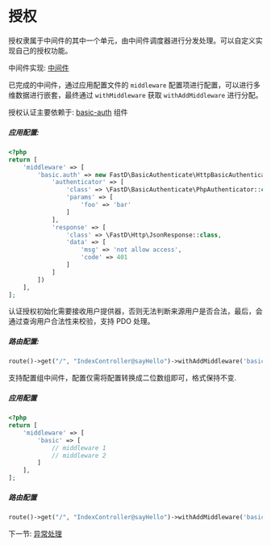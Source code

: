 # 授权

授权隶属于中间件的其中一个单元，由中间件调度器进行分发处理。可以自定义实现自己的授权功能。

中间件实现: [中间件](3-2-middleware.md)

已完成的中间件，通过应用配置文件的 `middleware` 配置项进行配置，可以进行多维数据进行嵌套，最终通过 `withMiddleware` 获取 `withAddMiddleware` 进行分配。

授权认证主要依赖于: [basic-auth](https://github.com/JanHuang/basic-authenticate) 组件

##### 应用配置: 

```php
<?php
return [
    'middleware' => [
        'basic.auth' => new FastD\BasicAuthenticate\HttpBasicAuthentication([
            'authenticator' => [
                'class' => \FastD\BasicAuthenticate\PhpAuthenticator::class,
                'params' => [
                    'foo' => 'bar'
                ]
            ],
            'response' => [
                'class' => \FastD\Http\JsonResponse::class,
                'data' => [
                    'msg' => 'not allow access',
                    'code' => 401
                ]
            ]
        ])
    ],
];
```

认证授权初始化需要接收用户提供器，否则无法判断来源用户是否合法，最后，会通过查询用户合法性来校验，支持 PDO 处理。

##### 路由配置: 

```php
route()->get("/", "IndexController@sayHello")->withAddMiddleware('basic.auth');
```

支持配置组中间件，配置仅需将配置转换成二位数组即可，格式保持不变.

##### 应用配置

```php
<?php
return [
    'middleware' => [
        'basic' => [
            // middleware 1
            // middleware 2
        ]
    ],
];
```

##### 路由配置

```php
route()->get("/", "IndexController@sayHello")->withAddMiddleware('basic.auth');
```

下一节: [异常处理](zh-cn/2-5-exception-logger-handling.md)
